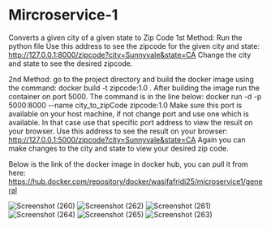 # Mircroservice-1
Converts a given city of a given state to Zip Code
1st Method: 
Run the python file
Use this address to see the zipcode for the given city and state: http://127.0.0.1:8000/zipcode?city=Sunnyvale&state=CA
Change the city and state to see the desired zipcode.

2nd Method:
go to the project directory and build the docker image using the command:
docker build -t zipcode:1.0 .
After building the image run the container on port 5000. The command is in the line below:
docker run -d -p 5000:8000 --name city_to_zipCode zipcode:1.0 
Make sure this port is available on your host machine, if not change port and use one which is available. In that case use that specific port address to view the 
result on your browser. 
Use this address to see the result on your browser: http://127.0.0.1:5000/zipcode?city=Sunnyvale&state=CA
Again you can make changes to the city and state to view your desired zip code.

Below is the link of the docker image in docker hub, you can pull it from here:
https://hub.docker.com/repository/docker/wasifafridi25/microservice1/general

![Screenshot (260)](https://user-images.githubusercontent.com/122373939/215633750-56a3aacc-adc1-4bed-884a-5d42afd93634.png)
![Screenshot (262)](https://user-images.githubusercontent.com/122373939/215633803-25c27fd9-fe7e-4033-b16b-3e4ababd22da.png)
![Screenshot (261)](https://user-images.githubusercontent.com/122373939/215633811-c177e9cf-f224-4761-a920-91d302eed3f3.png)
![Screenshot (264)](https://user-images.githubusercontent.com/122373939/215716891-8002ecfa-015b-4998-8777-aebdd411b826.png)
![Screenshot (265)](https://user-images.githubusercontent.com/122373939/215716895-64bea1c5-6327-4610-8d5a-c93bd688889c.png)
![Screenshot (263)](https://user-images.githubusercontent.com/122373939/215716898-20ac7202-1e64-4e6a-a2b5-f44349b211de.png)
